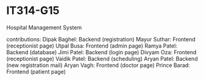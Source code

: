 # IT314-G15 
Hospital Management System

contributions:
Dipak Baghel: Backend (registration)
Mayur Suthar: Frontend (receptionist page)
Utpal Busa: Frontend (admin page)
Ramya Patel: Backend (database)
Jimi Patel: Backend (login page)
Divyam Oza: Frontend (receptionist page)
Vaidik Patel: Backend (scheduling)
Aryan Patel: Backend (new registration mail) 
Aryan Vagh: Frontend (doctor page)
Prince Barad: Frontend (patient page)
